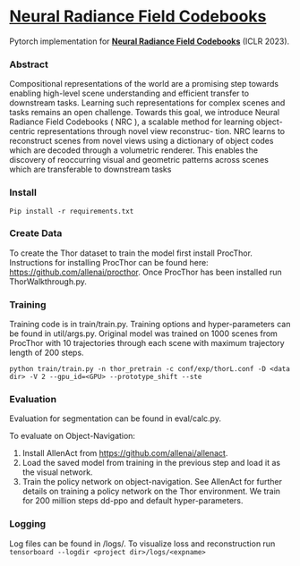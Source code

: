 # [Neural Radiance Field Codebooks](https://arxiv.org/abs/2301.04101)


Pytorch implementation for **[Neural Radiance Field Codebooks](https://arxiv.org/abs/2301.04101)** (ICLR 2023). 

### Abstract
Compositional representations of the world are a promising step towards enabling
high-level scene understanding and efficient transfer to downstream tasks. Learning
such representations for complex scenes and tasks remains an open challenge. Towards this goal, we introduce Neural Radiance Field Codebooks ( NRC ), a scalable
method for learning object-centric representations through novel view reconstruc-
tion. NRC learns to reconstruct scenes from novel views using a dictionary of
object codes which are decoded through a volumetric renderer. This enables the
discovery of reoccurring visual and geometric patterns across scenes which are
transferable to downstream tasks 

### Install
`Pip install -r requirements.txt`

### Create Data

To create the Thor dataset to train the model first install ProcThor. Instructions for installing ProcThor can be found here: https://github.com/allenai/procthor. Once ProcThor has been installed run ThorWalkthrough.py. 


### Training
Training code is in train/train.py. Training options and hyper-parameters can be found in util/args.py. Original model was trained on 1000 scenes from ProcThor with 10 trajectories through each scene with maximum trajectory length of 200 steps.  

`python train/train.py -n thor_pretrain -c conf/exp/thorL.conf -D <data dir> -V 2 --gpu_id=<GPU> --prototype_shift --ste`

### Evaluation
Evaluation for segmentation can be found in eval/calc.py. 

To evaluate on Object-Navigation: 
1. Install AllenAct from https://github.com/allenai/allenact. 
2. Load the saved model from training in the previous step and load it as the visual network. 
3. Train the policy network on object-navigation. See AllenAct for further details on training a policy network on the Thor environment. We train for 200 million steps dd-ppo and default hyper-parameters. 



### Logging
Log files can be found in <project dir>/logs/<expname>. To visualize loss and reconstruction run 
`tensorboard --logdir <project dir>/logs/<expname>`
